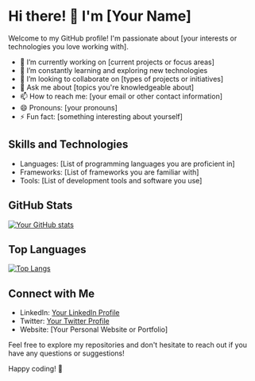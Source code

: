 # Hi there! 👋 I'm [Your Name]

Welcome to my GitHub profile! I'm passionate about [your interests or technologies you love working with].

- 🔭 I’m currently working on [current projects or focus areas]
- 🌱 I’m constantly learning and exploring new technologies
- 👯 I’m looking to collaborate on [types of projects or initiatives]
- 💬 Ask me about [topics you're knowledgeable about]
- 📫 How to reach me: [your email or other contact information]
- 😄 Pronouns: [your pronouns]
- ⚡ Fun fact: [something interesting about yourself]

## Skills and Technologies

- Languages: [List of programming languages you are proficient in]
- Frameworks: [List of frameworks you are familiar with]
- Tools: [List of development tools and software you use]

## GitHub Stats

[![Your GitHub stats](https://github-readme-stats.vercel.app/api?username=your-username&show_icons=true&theme=radical)](https://github.com/anuraghazra/github-readme-stats)

## Top Languages

[![Top Langs](https://github-readme-stats.vercel.app/api/top-langs/?username=your-username&layout=compact)](https://github.com/anuraghazra/github-readme-stats)

## Connect with Me

- LinkedIn: [Your LinkedIn Profile](https://www.linkedin.com/in/your-username/)
- Twitter: [Your Twitter Profile](https://twitter.com/your-username)
- Website: [Your Personal Website or Portfolio]

Feel free to explore my repositories and don't hesitate to reach out if you have any questions or suggestions!

Happy coding! 🚀
